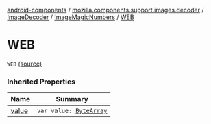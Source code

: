 [android-components](../../../index.md) / [mozilla.components.support.images.decoder](../../index.md) / [ImageDecoder](../index.md) / [ImageMagicNumbers](index.md) / [WEB](./-w-e-b.md)

# WEB

`WEB` [(source)](https://github.com/mozilla-mobile/android-components/blob/master/components/support/images/src/main/java/mozilla/components/support/images/decoder/ImageDecoder.kt#L33)

### Inherited Properties

| Name | Summary |
|---|---|
| [value](value.md) | `var value: `[`ByteArray`](https://kotlinlang.org/api/latest/jvm/stdlib/kotlin/-byte-array/index.html) |
